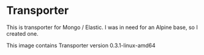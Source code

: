 # Transporter
This is transporter for Mongo / Elastic. I was in need for an Alpine base, so I created one.


This image contains Transporter version 0.3.1-linux-amd64
